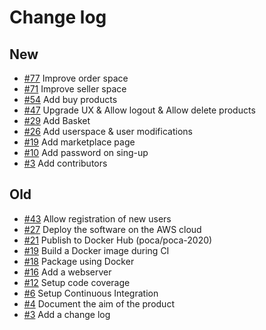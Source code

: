 # Change log

## New

* [#77](https://gaufre.informatique.univ-paris-diderot.fr/e-scaladur/poca-2020/issues/77) Improve order space
* [#71](https://gaufre.informatique.univ-paris-diderot.fr/e-scaladur/poca-2020/issues/71) Improve seller space
* [#54](https://gaufre.informatique.univ-paris-diderot.fr/e-scaladur/poca-2020/issues/54) Add buy products
* [#47](https://gaufre.informatique.univ-paris-diderot.fr/e-scaladur/poca-2020/issues/47) Upgrade UX & Allow logout & Allow delete products
* [#29](https://gaufre.informatique.univ-paris-diderot.fr/e-scaladur/poca-2020/issues/29) Add Basket
* [#26](https://gaufre.informatique.univ-paris-diderot.fr/e-scaladur/poca-2020/issues/26) Add userspace & user modifications
* [#19](https://gaufre.informatique.univ-paris-diderot.fr/e-scaladur/poca-2020/issues/19) Add marketplace page
* [#10](https://gaufre.informatique.univ-paris-diderot.fr/e-scaladur/poca-2020/issues/10) Add password on sing-up
* [#3](https://gaufre.informatique.univ-paris-diderot.fr/e-scaladur/poca-2020/issues/3) Add contributors

## Old

* [#43](https://gaufre.informatique.univ-paris-diderot.fr/michelbl/poca-2020/issues/30) Allow registration of new users
* [#27](https://gaufre.informatique.univ-paris-diderot.fr/michelbl/poca-2020/issues/27) Deploy the software on the AWS cloud
* [#21](https://gaufre.informatique.univ-paris-diderot.fr/michelbl/poca-2020/issues/21) Publish to Docker Hub (poca/poca-2020)
* [#19](https://gaufre.informatique.univ-paris-diderot.fr/michelbl/poca-2020/issues/19) Build a Docker image during CI
* [#18](https://gaufre.informatique.univ-paris-diderot.fr/michelbl/poca-2020/issues/18) Package using Docker
* [#16](https://gaufre.informatique.univ-paris-diderot.fr/michelbl/poca-2020/issues/16) Add a webserver
* [#12](https://gaufre.informatique.univ-paris-diderot.fr/michelbl/poca-2020/issues/12) Setup code coverage
* [#6](https://gaufre.informatique.univ-paris-diderot.fr/michelbl/poca-2020/issues/8) Setup Continuous Integration
* [#4](https://gaufre.informatique.univ-paris-diderot.fr/michelbl/poca-2020/issues/4) Document the aim of the product
* [#3](https://gaufre.informatique.univ-paris-diderot.fr/michelbl/poca-2020/issues/3) Add a change log